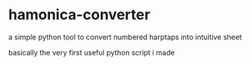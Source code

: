 # hamonica-converter
a simple python tool to convert numbered harptaps into intuitive sheet

basically the very first useful python script i made
